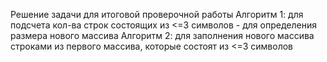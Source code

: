 Решение задачи для итоговой проверочной работы
Алгоритм 1: для подсчета кол-ва строк состоящих из <=3 символов - для определения размера нового массива
Алгоритм 2: для заполнения нового массива строками из первого массива, которые состоят из <=3 символов